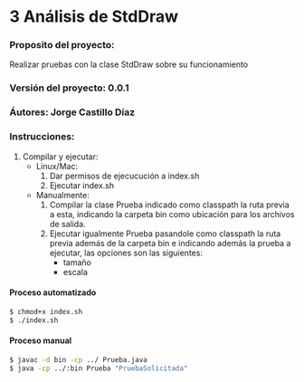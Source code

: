 # 3 Análisis de StdDraw

### Proposito del proyecto:

Realizar pruebas con la clase StdDraw sobre su funcionamiento

### Versión del proyecto: 0.0.1

### Áutores: Jorge Castillo Díaz

### Instrucciones:

1. Compilar y ejecutar:
	* Linux/Mac:
		1. Dar permisos de ejecucución a index.sh
		2. Ejecutar index.sh
	* Manualmente:
		1. Compilar la clase Prueba indicado como classpath la ruta previa a esta, indicando la carpeta bin como ubicación para los archivos de salida.
		2. Ejecutar igualmente Prueba pasandole como classpath la ruta previa además de la carpeta bin e indicando además la prueba a ejecutar, las opciones son las siguientes:
			* tamaño
			* escala

#### Proceso automatizado

```bash
$ chmod+x index.sh
$ ./index.sh
```

#### Proceso manual

```bash
$ javac -d bin -cp ../ Prueba.java
$ java -cp ../:bin Prueba "PruebaSolicitada"
```